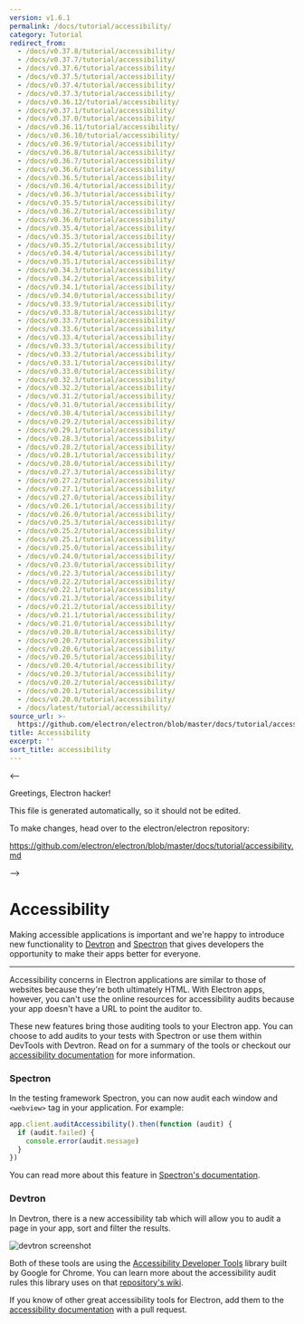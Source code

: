 ```yaml
---
version: v1.6.1
permalink: /docs/tutorial/accessibility/
category: Tutorial
redirect_from:
  - /docs/v0.37.8/tutorial/accessibility/
  - /docs/v0.37.7/tutorial/accessibility/
  - /docs/v0.37.6/tutorial/accessibility/
  - /docs/v0.37.5/tutorial/accessibility/
  - /docs/v0.37.4/tutorial/accessibility/
  - /docs/v0.37.3/tutorial/accessibility/
  - /docs/v0.36.12/tutorial/accessibility/
  - /docs/v0.37.1/tutorial/accessibility/
  - /docs/v0.37.0/tutorial/accessibility/
  - /docs/v0.36.11/tutorial/accessibility/
  - /docs/v0.36.10/tutorial/accessibility/
  - /docs/v0.36.9/tutorial/accessibility/
  - /docs/v0.36.8/tutorial/accessibility/
  - /docs/v0.36.7/tutorial/accessibility/
  - /docs/v0.36.6/tutorial/accessibility/
  - /docs/v0.36.5/tutorial/accessibility/
  - /docs/v0.36.4/tutorial/accessibility/
  - /docs/v0.36.3/tutorial/accessibility/
  - /docs/v0.35.5/tutorial/accessibility/
  - /docs/v0.36.2/tutorial/accessibility/
  - /docs/v0.36.0/tutorial/accessibility/
  - /docs/v0.35.4/tutorial/accessibility/
  - /docs/v0.35.3/tutorial/accessibility/
  - /docs/v0.35.2/tutorial/accessibility/
  - /docs/v0.34.4/tutorial/accessibility/
  - /docs/v0.35.1/tutorial/accessibility/
  - /docs/v0.34.3/tutorial/accessibility/
  - /docs/v0.34.2/tutorial/accessibility/
  - /docs/v0.34.1/tutorial/accessibility/
  - /docs/v0.34.0/tutorial/accessibility/
  - /docs/v0.33.9/tutorial/accessibility/
  - /docs/v0.33.8/tutorial/accessibility/
  - /docs/v0.33.7/tutorial/accessibility/
  - /docs/v0.33.6/tutorial/accessibility/
  - /docs/v0.33.4/tutorial/accessibility/
  - /docs/v0.33.3/tutorial/accessibility/
  - /docs/v0.33.2/tutorial/accessibility/
  - /docs/v0.33.1/tutorial/accessibility/
  - /docs/v0.33.0/tutorial/accessibility/
  - /docs/v0.32.3/tutorial/accessibility/
  - /docs/v0.32.2/tutorial/accessibility/
  - /docs/v0.31.2/tutorial/accessibility/
  - /docs/v0.31.0/tutorial/accessibility/
  - /docs/v0.30.4/tutorial/accessibility/
  - /docs/v0.29.2/tutorial/accessibility/
  - /docs/v0.29.1/tutorial/accessibility/
  - /docs/v0.28.3/tutorial/accessibility/
  - /docs/v0.28.2/tutorial/accessibility/
  - /docs/v0.28.1/tutorial/accessibility/
  - /docs/v0.28.0/tutorial/accessibility/
  - /docs/v0.27.3/tutorial/accessibility/
  - /docs/v0.27.2/tutorial/accessibility/
  - /docs/v0.27.1/tutorial/accessibility/
  - /docs/v0.27.0/tutorial/accessibility/
  - /docs/v0.26.1/tutorial/accessibility/
  - /docs/v0.26.0/tutorial/accessibility/
  - /docs/v0.25.3/tutorial/accessibility/
  - /docs/v0.25.2/tutorial/accessibility/
  - /docs/v0.25.1/tutorial/accessibility/
  - /docs/v0.25.0/tutorial/accessibility/
  - /docs/v0.24.0/tutorial/accessibility/
  - /docs/v0.23.0/tutorial/accessibility/
  - /docs/v0.22.3/tutorial/accessibility/
  - /docs/v0.22.2/tutorial/accessibility/
  - /docs/v0.22.1/tutorial/accessibility/
  - /docs/v0.21.3/tutorial/accessibility/
  - /docs/v0.21.2/tutorial/accessibility/
  - /docs/v0.21.1/tutorial/accessibility/
  - /docs/v0.21.0/tutorial/accessibility/
  - /docs/v0.20.8/tutorial/accessibility/
  - /docs/v0.20.7/tutorial/accessibility/
  - /docs/v0.20.6/tutorial/accessibility/
  - /docs/v0.20.5/tutorial/accessibility/
  - /docs/v0.20.4/tutorial/accessibility/
  - /docs/v0.20.3/tutorial/accessibility/
  - /docs/v0.20.2/tutorial/accessibility/
  - /docs/v0.20.1/tutorial/accessibility/
  - /docs/v0.20.0/tutorial/accessibility/
  - /docs/latest/tutorial/accessibility/
source_url: >-
  https://github.com/electron/electron/blob/master/docs/tutorial/accessibility.md
title: Accessibility
excerpt: ''
sort_title: accessibility
---
```



<--

Greetings, Electron hacker!

This file is generated automatically, so it should not be edited.

To make changes, head over to the electron/electron repository:

https://github.com/electron/electron/blob/master/docs/tutorial/accessibility.md

-->

# Accessibility

Making accessible applications is important and we're happy to introduce new functionality to [Devtron](http://electron.atom.io/devtron) and [Spectron](http://electron.atom.io/spectron) that gives developers the opportunity to make their apps better for everyone.

* * *

Accessibility concerns in Electron applications are similar to those of websites because they're both ultimately HTML. With Electron apps, however, you can't use the online resources for accessibility audits because your app doesn't have a URL to point the auditor to.

These new features bring those auditing tools to your Electron app. You can choose to add audits to your tests with Spectron or use them within DevTools with Devtron. Read on for a summary of the tools or checkout our [accessibility documentation](http://electron.atom.io/docs/tutorial/accessibility) for more information.

### Spectron

In the testing framework Spectron, you can now audit each window and `<webview>` tag in your application. For example:

```javascript
app.client.auditAccessibility().then(function (audit) {
  if (audit.failed) {
    console.error(audit.message)
  }
})
```

You can read more about this feature in [Spectron's documentation](https://github.com/electron/spectron#accessibility-testing).

### Devtron

In Devtron, there is a new accessibility tab which will allow you to audit a page in your app, sort and filter the results.

![devtron screenshot](https://cloud.githubusercontent.com/assets/1305617/17156618/9f9bcd72-533f-11e6-880d-389115f40a2a.png)

Both of these tools are using the [Accessibility Developer Tools](https://github.com/GoogleChrome/accessibility-developer-tools) library built by Google for Chrome. You can learn more about the accessibility audit rules this library uses on that [repository's wiki](https://github.com/GoogleChrome/accessibility-developer-tools/wiki/Audit-Rules).

If you know of other great accessibility tools for Electron, add them to the [accessibility documentation](http://electron.atom.io/docs/tutorial/accessibility) with a pull request.
